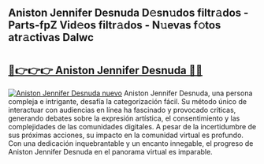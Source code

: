 ## Aniston Jennifer Desnuda D𝚎sn𝚞dos filtr𝚊dos - Parts-fpZ Vid𝚎os filtr𝚊dos - N𝚞evas f𝚘tos atr𝚊ctivas Dalwc

# <h2><a href="http://mb8nqsj.tromn.icu/?c=Aniston+Jennifer+Desnuda">🔗👉👉👉 Aniston Jennifer Desnuda 🔗🔗</a></h2>

[![Aniston Jennifer Desnuda nuevo](https://i.imgur.com/pEAQMta.gif)](http://mb8nqsj.tromn.icu/?c=Aniston+Jennifer+Desnuda)
Aniston Jennifer Desnuda, una persona compleja e intrigante, desafía la categorización fácil. Su método único de interactuar con audiencias en línea ha fascinado y provocado críticas, generando debates sobre la expresión artística, el consentimiento y las complejidades de las comunidades digitales. A pesar de la incertidumbre de sus próximas acciones, su impacto en la comunidad virtual es profundo. Con una dedicación inquebrantable y un encanto innegable, el progreso de Aniston Jennifer Desnuda en el panorama virtual es imparable.
